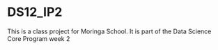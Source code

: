 # DS12_IP2
This is a class project for Moringa School. It is part of the Data Science Core Program week 2
